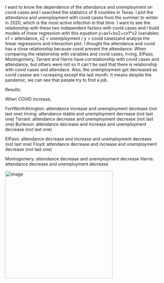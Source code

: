 I want to know the dependence of the attendance and unemployment on covid cases and I searched the statistics of 8 counties in Texas.
I plot the attendance and unemployment with covid cases from the summer to winter in 2020, which is the most active infection in that time.
I want to see the relationship with these two independent factors with covid cases and I build models of linear regression with this equation y=ax1+bx2+cx1*x2 (variables: x1 = attendance, x2 = unemployment / y = covid cases)and analyze the linear regressions and interaction plot.
I thought the attendance and covid has a close relationship because covid prevent the attendance.
When comparing the relationship with variables and covid cases, Irving, ElPaso, Montogomery, Tarrant and Harris have correlationship with covid cases and attendance, but others were not so It can't be said that there is relationship with covid cases and attendace. Also, the unemployment got decreased as covid casese are i
ncreasing except the last month. It means despite the pandemic, we can see that people try to find a job.

Results: 

When COVID increase,

FortWorthAlrington: attendance increase and unemployment decrease (not last one)
Iriving: attendance stable and unemployment decrease (not last one)
Tarrant: attendance decrease and unemployment decrease (not last one)
Burleson: attendance decrease and increase and unemployment decrease (not last one)

ElPaso: attendance decrease and increase and unemployment decrease (not last one)
Floyd: attendance decrease and increase and unemployment decrease (not last one)

Montogomery: attendance decrease and unemployment decrease
Harris: attendance decrease and unemployment decrease

<img width="350" alt="image" src="https://user-images.githubusercontent.com/112365479/197836572-e4dbc05a-7878-467d-8131-03143ba7b798.png">
